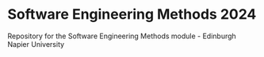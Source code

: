 # Software Engineering Methods 2024
Repository for the Software Engineering Methods module - Edinburgh Napier University